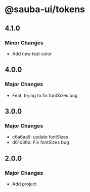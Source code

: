 # @sauba-ui/tokens

## 4.1.0

### Minor Changes

- Add new test color

## 4.0.0

### Major Changes

- Feat: trying to fix fontSizes bug

## 3.0.0

### Major Changes

- c6a6aa5: update fontSizes
- d61b36d: Fix fontSizes bug

## 2.0.0

### Major Changes

- Add project
